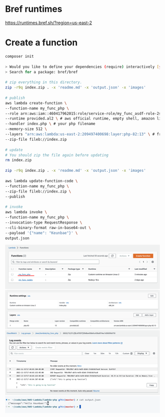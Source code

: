 # Bref runtimes

https://runtimes.bref.sh/?region=us-east-2

# Create a function

```sh
composer init

> Would you like to define your dependencies (require) interactively [yes]? yes
> Search for a package: bref/bref

# zip everything in this directory.
zip -r9q index.zip . -x 'readme.md' -x 'output.json' -x 'images'

# publish
aws lambda create-function \
--function-name my_func_php \
--role arn:aws:iam::460417962015:role/service-role/my_func_asdf-role-2sbdz99a \
--runtime provided.al2 \ # aws official runtime, empty shell, amazon linux(centos)
--handler index.php \ # your php filename
--memory-size 512 \
--layers "arn:aws:lambda:us-east-2:209497400698:layer:php-82:13" \ # from bref
--zip-file fileb://index.zip

# update
# You should zip the file again before updating
rm index.zip

zip -r9q index.zip . -x 'readme.md' -x 'output.json' -x 'images'

aws lambda update-function-code \
--function-name my_func_php \
--zip-file fileb://index.zip \
--publish

# invoke
aws lambda invoke \
--function-name my_func_php \
--invocation-type RequestResponse \
--cli-binary-format raw-in-base64-out \
--payload '{"name": "Keunbae"}' \
output.json

```

<img src="images/php1.png" />
<img src="images/php2.png" />
<img src="images/php3.png" />
<img src="images/php4.png" />

